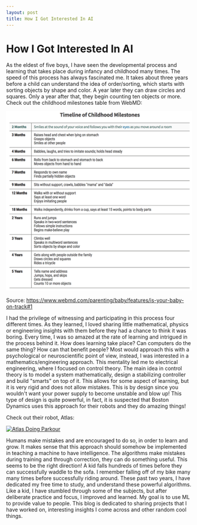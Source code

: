 ```yaml
---
layout: post
title: How I Got Interested In AI
---
```


# How I Got Interested In AI

As the eldest of five boys, I have seen the developmental process and learning that takes place during infancy and childhood many times. The speed of this process has always fascinated me. It takes about three years before a child can understand the idea of order/sorting, which starts with sorting objects by shape and color. A year later they can draw circles and squares. Only a year after that, they begin counting ten objects or more. Check out the childhood milestones table from WebMD:

![Childhood Milestones](images/childhood_milestones.png)

Source: https://www.webmd.com/parenting/baby/features/is-your-baby-on-track#1

I had the privilege of witnessing and participating in this process four different times. As they learned, I loved sharing little mathematical, physics or engineering insights with them before they had a chance to think it was boring. Every time, I was so amazed at the rate of learning and intrigued in the process behind it. How does learning take place? Can computers do the same thing? How can that benefit people? Most would approach this with a psychological or neuroscientific point of view, instead, I was interested in a mathematics/engineering approach.
This mentality led me to electrical engineering, where I focused on control theory. The main idea in control theory is to model a system mathematically, design a stabilizing controller and build "smarts" on top of it. This allows for some aspect of learning, but it is very rigid and does not allow mistakes. This is by design since you wouldn't want your power supply to become unstable and blow up! This type of design is quite powerful, in fact, it is suspected that Boston Dynamics uses this approach for their robots and they do amazing things!

Check out their robot, Atlas:

[![Atlas Doing Parkour](https://img.youtube.com/vi/LikxFZZO2sk/0.jpg)](https://www.youtube.com/watch?v=LikxFZZO2sk)

Humans make mistakes and are encouraged to do so, in order to learn and grow. It makes sense that this approach should somehow be implemented in teaching a machine to have intelligence. The algorithms make mistakes during training and through correction, they can do something useful. This seems to be the right direction! A kid falls hundreds of times before they can successfully waddle to the sofa. I remember falling off of my bike many many times before successfully riding around.
These past two years, I have dedicated my free time to study, and understand these powerful algorithms. Like a kid, I have stumbled through some of the subjects, but after deliberate practice and focus, I improved and learned. My goal is to use ML to provide value to people. This blog is dedicated to sharing projects that I have worked on, interesting insights I come across and other random cool things.
